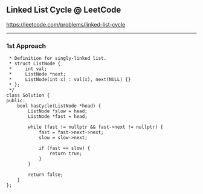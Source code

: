 ## Linked List Cycle @ LeetCode

<https://leetcode.com/problems/linked-list-cycle>

---
### 1st Approach

```C++/**
 * Definition for singly-linked list.
 * struct ListNode {
 *     int val;
 *     ListNode *next;
 *     ListNode(int x) : val(x), next(NULL) {}
 * };
 */
class Solution {
public:
    bool hasCycle(ListNode *head) {
        ListNode *slow = head;
        ListNode *fast = head;
        
        while (fast != nullptr && fast->next != nullptr) {
            fast = fast->next->next;
            slow = slow->next;
            
            if (fast == slow) {
                return true;
            }
        }
        
        return false;
    }
};
```


